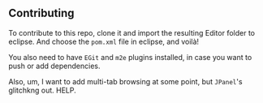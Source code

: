 ## Contributing
To contribute to this repo, clone it and import the resulting Editor folder to eclipse. And choose the ```pom.xml``` file in eclipse, and voil&agrave;!

You also need to have ```EGit``` and ```m2e``` plugins installed, in case you want to push or add dependencies.

Also, um, I want to add multi-tab browsing at some point, but ```JPanel```'s glitchkng out. HELP.
